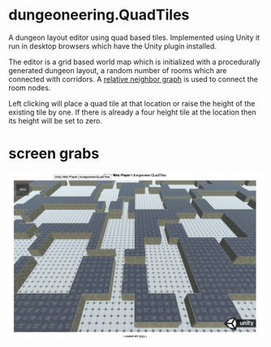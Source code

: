 # dungeoneering.QuadTiles
A dungeon layout editor using quad based tiles. Implemented using Unity it run in desktop browsers which have the Unity plugin installed.

The editor is a grid based world map which is initialized with a procedurally generated dungeon layout, a random number of rooms which are connected with corridors. A [relative neighbor graph](https://en.wikipedia.org/wiki/Relative_neighborhood_graph) is used to connect the room nodes. 

Left clicking will place a quad tile at that location or raise the height of the existing tile by one. If there is already a four height tile at the location then its height will be set to zero. 

# screen grabs
![Screen1](https://raw.githubusercontent.com/col42dev/dungeoneering.QuadTiles/master/Documentation/Screen%20Shot%202015-08-24%20at%2015.59.39.png)
